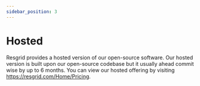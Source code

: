 ```yaml
---
sidebar_position: 3
---
```


# Hosted

Resgrid provides a hosted version of our open-source software. Our hosted version is built upon our open-source codebase but it usually ahead commit wise by up to 6 months. You can view our hosted offering by visiting https://resgrid.com/Home/Pricing.